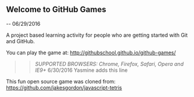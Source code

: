 ## Welcome to GitHub Games
-- 06/29/2016

A project based learning activity for people who are getting started with Git and GitHub.

You can play the game at: http://githubschool.github.io/github-games/

>> _*SUPPORTED BROWSERS*: Chrome, Firefox, Safari, Opera and IE9+_
>> 6/30/2016 Yasmine adds this line


This fun open source game was cloned from: https://github.com/jakesgordon/javascript-tetris
